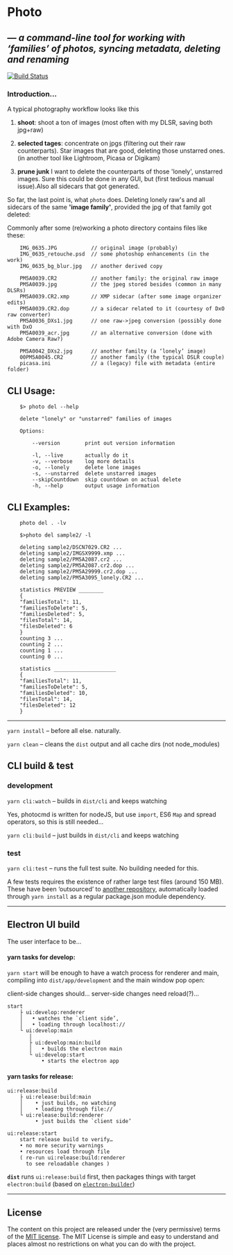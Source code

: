 # Photo

## — _a command-line tool for working with ‘families’ of photos, syncing metadata, deleting and renaming_

[![Build Status](https://travis-ci.com/nocke/photocmd.svg?branch=master)](https://travis-ci.com/nocke/photocmd)

### Introduction...

A typical photography workflow looks like this

1. **shoot**: shoot a ton of images (most often with my DLSR, saving both jpg+raw)
2. **selected tages**: concentrate on jpgs (filtering out their raw counterparts). Star images that are good, deleting those unstarred ones. (in another tool like Lightroom, Picasa or Digikam)

3. **prune junk** I want to delete the counterparts of those 'lonely', unstarred images. Sure this could be done in any GUI, but (first tedious manual issue).Also all sidecars that got generated.

So far, the last point is, what `photo` does. Deleting lonely raw's and all sidecars of the same **'image family'**, provided the jpg of that family got deleted:

Commonly after some (re)working a photo directory contains files like these:

```
    IMG_0635.JPG           // original image (probably)
    IMG_0635_retouche.psd  // some photoshop enhancements (in the work)
    IMG_0635_bg_blur.jpg   // another derived copy

    PM5A0039.CR2           // another family: the original raw image
    PM5A0039.jpg           // the jpeg stored besides (common in many DLSRs)
    PM5A0039.CR2.xmp       // XMP sidecar (after some image organizer edits)
    PM5A0039.CR2.dop       // a sidecar related to it (courtesy of DxO raw converter)
    PM5A0036_DXs1.jpg      // one raw->jpeg conversion (possibly done with DxO
    PM5A0039_acr.jpg       // an alternative conversion (done with Adobe Camera Raw?)

    PM5A0042_DXs2.jpg      // another familty (a ‘lonely’ image)
    00PM5A0045.CR2         // another family (the typical DSLR couple)
    picasa.ini             // a (legacy) file with metadata (entire folder)
```

## CLI Usage:

```
    $> photo del --help

    delete "lonely" or "unstarred" families of images

    Options:

        --version        print out version information

        -l, --live       actually do it
        -v, --verbose    log more details
        -o, --lonely     delete lone images
        -s, --unstarred  delete unstarred images
        --skipCountdown  skip countdown on actual delete
        -h, --help       output usage information
```

## CLI Examples:

```
    photo del . -lv

    $>photo del sample2/ -l

    deleting sample2/DSCN7029.CR2 ...
    deleting sample2/IMGSX9999.xmp ...
    deleting sample2/PM5A2087.cr2 ...
    deleting sample2/PM5A2087.cr2.dop ...
    deleting sample2/PM5A29999.cr2.dop ...
    deleting sample2/PM5A3095_lonely.CR2 ...

    statistics PREVIEW ________
    {
    "familiesTotal": 11,
    "familiesToDelete": 5,
    "familiesDeleted": 5,
    "filesTotal": 14,
    "filesDeleted": 6
    }
    counting 3 ...
    counting 2 ...
    counting 1 ...
    counting 0 ...

    statistics ____________________
    {
    "familiesTotal": 11,
    "familiesToDelete": 5,
    "familiesDeleted": 10,
    "filesTotal": 14,
    "filesDeleted": 12
    }

```
----

`yarn install` – before all else. naturally.

`yarn clean` – cleans the `dist` output and all cache dirs (not node_modules)


## CLI build & test

### development

`yarn cli:watch` – builds in `dist/cli` and keeps watching

Yes, photocmd is written for nodeJS, but use `import`, ES6 `Map` and spread operators, so this is still needed...

`yarn cli:build` – just builds in `dist/cli` and keeps watching

### test

`yarn cli:test` – runs the full test suite. No building needed for this.

A few tests requires the existence of rather large test files (around 150 MB). These have been ‘outsourced’ to [another repository](https://github.com/nocke/photocmd-testfiles), automatically loaded through `yarn install` as a regular package.json module dependency.

----
## Electron UI build

The user interface to be...

#### yarn tasks for develop:

`yarn start` will be enough to have a watch process for renderer and main, compiling into `dist/app/development` and the main window pop open:

client-side changes should...
server-side changes need reload(?)...

```
start
    ├ ui:develop:renderer
    │   • watches the `client side’,
    │   • loading through localhost://
    └ ui:develop:main
       │
       ├ ui:develop:main:build
       │   • builds the electron main
       └ ui:develop:start
           • starts the electron app
```

#### yarn tasks for release:

```
ui:release:build
    ├ ui:release:build:main
    │    • just builds, no watching
    │    • loading through file://
    └ ui:release:build:renderer
         • just builds the `client side’

ui:release:start
    start release build to verify…
    • no more security warnings
    • resources load through file
    ( re-run ui:release:build:renderer
      to see reloadable changes )
```

**`dist`** runs `ui:release:build` first, then packages things with target `electron:build` (based on [`electron-builder`](https://github.com/electron-userland/electron-builder))

----
## License

The content on this project are released under the (very permissive) terms of the [MIT license](LICENSE). The MIT License is simple and easy to understand and places almost no restrictions on what you can do with the project.
